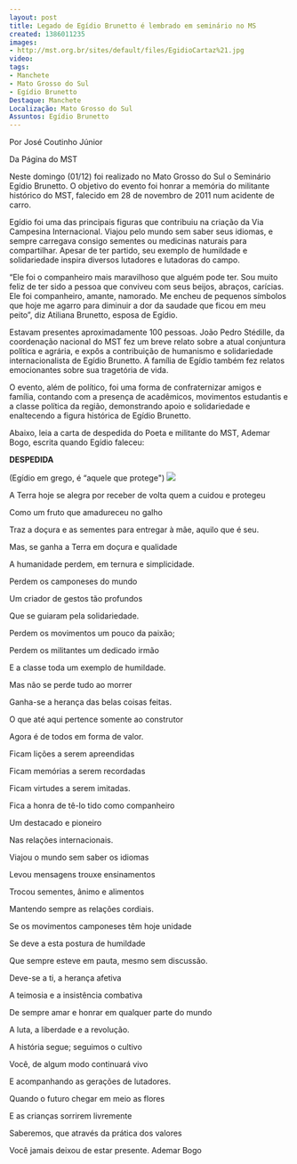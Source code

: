 ```yaml
---
layout: post
title: Legado de Egídio Brunetto é lembrado em seminário no MS
created: 1386011235
images:
- http://mst.org.br/sites/default/files/EgidioCartaz%21.jpg
video: 
tags:
- Manchete
- Mato Grosso do Sul
- Egídio Brunetto
Destaque: Manchete
Localização: Mato Grosso do Sul
Assuntos: Egídio Brunetto
---
```



Por José Coutinho Júnior

Da Página do MST

Neste domingo (01/12) foi realizado no Mato Grosso do Sul o Seminário Egídio Brunetto. O objetivo do evento foi honrar a memória do militante histórico do MST, falecido em 28 de novembro de 2011 num acidente de carro.


Egídio foi uma das principais figuras que contribuiu na criação da  Via Campesina Internacional. Viajou pelo mundo sem saber seus idiomas, e sempre carregava consigo sementes ou medicinas naturais para compartilhar. Apesar de ter partido, seu exemplo de humildade e solidariedade inspira diversos lutadores e lutadoras do campo. 


“Ele foi o companheiro mais maravilhoso que alguém pode ter. Sou muito feliz de ter sido a pessoa que conviveu com seus beijos, abraços, carícias. Ele foi companheiro, amante, namorado. Me encheu de pequenos símbolos que hoje me agarro para diminuir a dor da saudade que ficou em meu peito”, diz Atiliana Brunetto, esposa de Egídio.


Estavam presentes aproximadamente 100 pessoas. João Pedro Stédille, da coordenação nacional do MST fez um breve relato sobre a atual conjuntura política e agrária, e expôs a contribuição de humanismo e solidariedade internacionalista de Egídio Brunetto. A família de Egídio também fez relatos emocionantes sobre sua tragetória de vida.


O evento, além de político, foi uma forma de confraternizar amigos e família, contando com a presença de acadêmicos, movimentos estudantis e a classe política da região, demonstrando apoio e solidariedade e enaltecendo a figura histórica de Egídio Brunetto. 


Abaixo, leia a carta de despedida do Poeta e militante do MST, Ademar Bogo, escrita quando Egídio faleceu:


**DESPEDIDA**

(Egídio em grego, é “aquele que protege")
![](http://mst.org.br/sites/default/files/EgidioCartaz%21.jpg)

A Terra hoje se alegra por receber de volta quem a cuidou e protegeu

Como um fruto que amadureceu no galho

Traz a doçura e as sementes para entregar à mãe, aquilo que é seu.

Mas, se ganha a Terra em doçura e qualidade

A humanidade perdem, em ternura e simplicidade.

Perdem os camponeses do mundo

Um criador de gestos tão profundos

Que se guiaram pela solidariedade.

Perdem os movimentos um pouco da paixão;

Perdem os militantes um dedicado irmão

E a classe toda um exemplo de humildade.


Mas não se perde tudo ao morrer

Ganha-se a herança das belas coisas feitas.

O que até aqui pertence somente ao construtor

Agora é de todos em forma de valor.


Ficam lições a serem apreendidas

Ficam memórias a serem recordadas

Ficam virtudes a serem imitadas.


Fica a honra de tê-lo tido como companheiro

Um destacado e pioneiro 

Nas relações internacionais.

Viajou o mundo sem saber os idiomas

Levou mensagens trouxe ensinamentos

Trocou sementes, ânimo e alimentos

Mantendo sempre as relações cordiais.


Se os movimentos camponeses têm hoje unidade

Se deve a esta postura de humildade

Que sempre esteve em pauta, mesmo sem discussão.

Deve-se a ti, a herança afetiva

A teimosia e a insistência combativa

De sempre amar e honrar em qualquer parte do mundo

A luta, a liberdade e a revolução.


A história segue; seguimos o cultivo

Você, de algum modo continuará vivo

E acompanhando as gerações de lutadores.

Quando o futuro chegar em meio as flores

E as crianças sorrirem livremente

Saberemos, que através da prática dos valores

Você jamais deixou de estar presente.
Ademar Bogo


 
